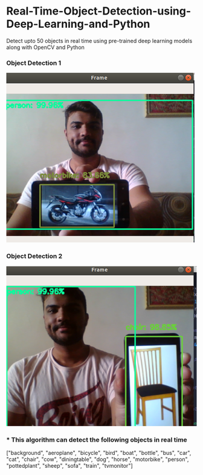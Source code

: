 # Real-Time-Object-Detection-using-Deep-Learning-and-Python
Detect upto 50 objects in real time using pre-trained deep learning models along with OpenCV and Python

### Object Detection 1
![](Screenshot%20from%202019-09-15%2013-07-26.png)


### Object Detection 2
![](Screenshot%20from%202019-09-15%2013-08-59.png)

### * This algorithm can detect the following objects in real time
   ["background", "aeroplane", "bicycle", "bird", "boat",
	"bottle", "bus", "car", "cat", "chair", "cow", "diningtable",
	"dog", "horse", "motorbike", "person", "pottedplant", "sheep",
	"sofa", "train", "tvmonitor"]
